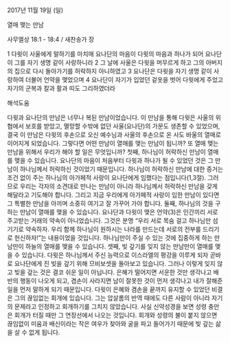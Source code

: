 2017년 11월 19일 (일)

열매 맺는 만남 



사무엘상 18:1 - 18:4 / 새찬송가  장


1 다윗이 사울에게 말하기를 마치매 요나단의 마음이 다윗의 마음과 하나가 되어 요나단이 그를 자기 생명 같이 사랑하니라 2 그 날에 사울은 다윗을 머무르게 하고 그의 아버지의 집으로 다시 돌아가기를 허락하지 아니하였고 3 요나단은 다윗을 자기 생명 같이 사랑하여 더불어 언약을 맺었으며 4 요나단이 자기가 입었던 겉옷을 벗어 다윗에게 주었고 자기의 군복과 칼과 활과 띠도 그리하였더라

해석도움





다윗과 요나단의 만남은 너무나 복된 만남이었습니다. 이 만남을 통해 다윗은 사울의 위협에서 보호를 받았고, 멸망할 수밖에 없던 사울(요나단)의 가문도 생존할 수 있었으며, 결국 이 만남은 다윗의 후손으로 오신 예수님과 사울의 후손으로 온 사도 바울의 열매로 이어지게 되었습니다. 그렇다면 어떤 만남이 열매를 맺는 만남이 됩니까? 또 열매 맺는 만남을 위해서 우리가 해야 할 일은 무엇입니까? 첫째, 하나님이 허락하신 만남이 열매를 맺을 수 있습니다. 요나단의 마음이 처음부터 다윗과 하나가 될 수 있었던 것은 그 만남이 하나님께서 허락하신 것이었기 때문입니다. 하나님이 허락하신 만남에 대한 증거는 조건 없이 주는 하나님의 아가페적 사랑이 요나단에게 임했다는 점입니다(1,3절). 그러므로 우리는 각자의 소견대로 만나는 만남이 아니라 하나님께서 허락하신 만남을 갖게 해달라고 기도해야 합니다. 그리고 지금 우리에게 아가페적 사랑이 임한 만남이 있다면 그 특별한 만남을 아끼며 소중히 여기고 잘 가꾸어 가야 합니다. 둘째, 하나님의 것을 구하는 만남이 열매를 맺을 수 있습니다. 요나단과 다윗이 맺은 언약(3)은 인간끼리 서로 주고받는 거래의 약속이 아니었습니다. 그것은 분명 “우리 서로 목숨 걸고 하나님만 섬기기로 약속하자. 우리 함께 하나님이 원하시는 나라를 만드는데 서로의 전부를 드리기로 헌신하자!”는 내용이었을 것입니다. 하나님만이 주실 수 있는 것에 집중하게 하는 만남만이 하늘의 열매를 맺을 수 있습니다. 셋째, 빚 갚기를 잊지 않는 만남만이 열매를 맺을 수 있습니다. 다윗은 하나님께서 주신 능력으로 이스라엘의 평강을 이루게 되자 곧바로 요나단에게 진 빚을 갚기 위해 므비보셋을 돌아보고 있습니다. 그러나 이렇게 잊지 않고 빚을 갚는 것은 결코 쉬운 일이 아닙니다. 은혜가 떨어지면 서운한 것만 생각나고 배반의 행동이 나오게 되고, 겸손이 사라지면 남이 잘못한 것이 먼저 생각나고 내가 잘해준 일을 먼저 말하게 되기 때문입니다. 다윗이 은혜와 겸손을 끝까지 유지할 수 있었던 비결은 그의 끊임없는 회개에 있습니다. 그는 압살롬의 반역 때에도 다른 사람이 아니라 자기의 문제라고 인정하고 회개하기를 그치지 않았습니다. 사실 신약성경을 보면 성령 충만은 회개가 터질 때만 그 연장선에서 나오는 것입니다. 회개와 성령의 불이 붙지 않으면 끊임없이 미움과 배신이라는 작은 여우가 찾아와 굴을 파고 들어가기 때문에 빚 갚는 삶을 살 수 없게 됩니다.